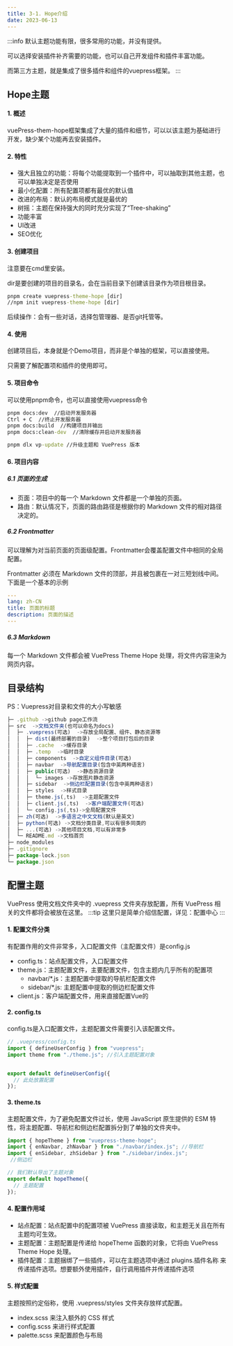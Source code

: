 ```yaml
---
title: 3-1. Hope介绍
date: 2023-06-13
---
```

:::info
默认主题功能有限，很多常用的功能，并没有提供。

可以选择安装插件补齐需要的功能，也可以自己开发组件和插件丰富功能。

而第三方主题，就是集成了很多插件和组件的vuepress框架。
:::

## Hope主题
#### 1. 概述
vuePress-them-hope框架集成了大量的插件和细节，可以以该主题为基础进行开发，缺少某个功能再去安装插件。

#### 2. 特性
- 强大且独立的功能：将每个功能提取到一个插件中，可以抽取到其他主题，也可以单独决定是否使用
- 最小化配置：所有配置项都有最优的默认值
- 改进的布局：默认的布局模式就是最优的
- 树摇：主题在保持强大的同时充分实现了“Tree-shaking”
- 功能丰富
- UI改进
- SEO优化

#### 3. 创建项目
注意要在cmd里安装。

dir是要创建的项目的目录名，会在当前目录下创建该目录作为项目根目录。
```cmd
pnpm create vuepress-theme-hope [dir]
//npm init vuepress-theme-hope [dir]
```
后续操作：会有一些对话，选择包管理器、是否git托管等。

#### 4. 使用
创建项目后，本身就是个Demo项目，而非是个单独的框架，可以直接使用。

只需要了解配置项和插件的使用即可。

#### 5. 项目命令
可以使用pnpm命令，也可以直接使用vuepress命令
```cmd
pnpm docs:dev  //启动开发服务器
Ctrl + C  //终止开发服务器
pnpm docs:build  //构建项目并输出
pnpm docs:clean-dev  //清除缓存并启动开发服务器

pnpm dlx vp-update //升级主题和 VuePress 版本
```
#### 6. 项目内容
##### 6.1 页面的生成
- 页面：项目中的每一个 Markdown 文件都是一个单独的页面。
- 路由：默认情况下，页面的路由路径是根据你的 Markdown 文件的相对路径决定的。
##### 6.2 Frontmatter
可以理解为对当前页面的页面级配置。Frontmatter会覆盖配置文件中相同的全局配置。

Frontmatter 必须在 Markdown 文件的顶部，并且被包裹在一对三短划线中间。下面是一个基本的示例
```yaml
---
lang: zh-CN
title: 页面的标题
description: 页面的描述
---
```
##### 6.3 Markdown
每一个 Markdown 文件都会被 VuePress Theme Hope 处理，将文件内容渲染为网页内容。

## 目录结构
PS：Vuepress对目录和文件的大小写敏感
```js
├─ .github ->github page工作流
├─ src  ->文档文件夹(也可以命名为docs)
│  ├─ .vuepress(可选)  ->存放全局配置、组件、静态资源等
│  │  ├─ dist(最终部署的目录)  ->整个项目打包后的目录
│  │  ├─ .cache  ->缓存目录
│  │  ├─ .temp  ->临时目录
│  │  ├─ components  ->自定义组件目录(可选)
│  │  ├─ navbar  ->导航配置目录(包含中英两种语言)
│  │  ├─ public(可选)  ->静态资源目录 
│  │  │  └─ images ->存放图片静态资源
│  │  ├─ sidebar  ->侧边栏配置目录(包含中英两种语言)
│  │  ├─ styles  ->样式目录
│  │  ├─ theme.js(,ts)  ->主题配置文件
│  │  ├─ client.js(,ts)  ->客户端配置文件(可选)
│  │  └─ config.js(,ts)->全局配置文件
│  ├─ zh(可选)  ->多语言之中文文档(默认是英文)
│  ├─ python(可选) ->文档分类目录,可以有很多同类的
│  ├─ ...(可选) ->其他项目文档,可以有非常多
│  └─ README.md ->文档首页
├─ node_modules
├─ .gitignore
├─ package-lock.json
└─ package.json
```


## 配置主题
VuePress 使用文档文件夹中的 .vuepress 文件夹存放配置，所有 VuePress 相关的文件都将会被放在这里。
:::tip
这里只是简单介绍信配置，详见：配置中心
:::

#### 1. 配置文件分类
有配置作用的文件非常多，入口配置文件（主配置文件）是config.js

- config.ts：站点配置文件，入口配置文件
- theme.js：主题配置文件，主要配置文件，包含主题内几乎所有的配置项
    - navbar/*.js：主题配置中提取的导航栏配置文件
    - sidebar/*.js: 主题配置中提取的侧边栏配置文件
- client.js：客户端配置文件，用来直接配置Vue的

#### 2. config.ts
config.ts是入口配置文件，主题配置文件需要引入该配置文件。
```js
// .vuepress/config.ts
import { defineUserConfig } from "vuepress";
import theme from "./theme.js"; //引入主题配置对象


export default defineUserConfig({
  // 此处放置配置
});

```

#### 3. theme.ts
主题配置文件，为了避免配置文件过长，使用 JavaScript 原生提供的 ESM 特性，将主题配置、导航栏和侧边栏配置拆分到了单独的文件夹中。
```js
import { hopeTheme } from "vuepress-theme-hope";
import { enNavbar, zhNavbar } from "./navbar/index.js"; //导航栏
import { enSidebar, zhSidebar } from "./sidebar/index.js";
 //侧边栏

// 我们默认导出了主题对象
export default hopeTheme({
  // 主题配置
});

```
#### 4. 配置作用域
- 站点配置：站点配置中的配置项被 VuePress 直接读取，和主题无关且在所有主题均可生效。
- 主题配置：主题配置是传递给 hopeTheme 函数的对象，它将由 VuePress Theme Hope 处理。
- 插件配置：主题捆绑了一些插件，可以在主题选项中通过 plugins.插件名称 来传递插件选项。想要额外使用插件，自行调用插件并传递插件选项

#### 5. 样式配置
主题按照约定俗称，使用 .vuepress/styles 文件夹存放样式配置。
- index.scss 来注入额外的 CSS 样式
- config.scss 来进行样式配置
- palette.scss 来配置颜色与布局








